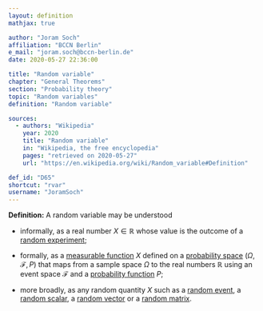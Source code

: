 ```yaml
---
layout: definition
mathjax: true

author: "Joram Soch"
affiliation: "BCCN Berlin"
e_mail: "joram.soch@bccn-berlin.de"
date: 2020-05-27 22:36:00

title: "Random variable"
chapter: "General Theorems"
section: "Probability theory"
topic: "Random variables"
definition: "Random variable"

sources:
  - authors: "Wikipedia"
    year: 2020
    title: "Random variable"
    in: "Wikipedia, the free encyclopedia"
    pages: "retrieved on 2020-05-27"
    url: "https://en.wikipedia.org/wiki/Random_variable#Definition"

def_id: "D65"
shortcut: "rvar"
username: "JoramSoch"
---
```



**Definition:** A random variable may be understood

* informally, as a real number $X \in \mathbb{R}$ whose value is the outcome of a [random experiment](/D/rexp);

* formally, as a [measurable function](/D/meas-fct) $X$ defined on a [probability space](/D/prob-spc) $(\Omega, \mathcal{F}, P)$ that maps from a sample space $\Omega$ to the real numbers $\mathbb{R}$ using an event space $\mathcal{F}$ and a [probability function](/D/pmf) $P$;

* more broadly, as any random quantity $X$ such as a [random event](/D/reve), a [random scalar](/D/rvar), a [random vector](/D/rvec) or a [random matrix](/D/rmat).